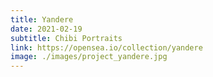 ```yaml
---
title: Yandere
date: 2021-02-19
subtitle: Chibi Portraits
link: https://opensea.io/collection/yandere
image: ./images/project_yandere.jpg
---
```

